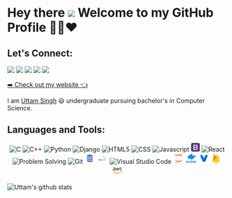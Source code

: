 # Hey there <img src="https://media.giphy.com/media/hvRJCLFzcasrR4ia7z/giphy.gif" width="30px"> Welcome to my GitHub Profile 👨‍💻❤️

## Let's Connect:
<a href="https://twitter.com/singhk_uttam"><img src="https://img.shields.io/badge/twitter-%231DA1F2.svg?&style=for-the-badge&logo=twitter&logoColor=white" height=25></a>
<a href="https://www.linkedin.com/in/uttam-singh/"><img src="https://img.shields.io/badge/linkedin-%230077B5.svg?&style=for-the-badge&logo=linkedin&logoColor=white" height=25></a> 
<a href="https://medium.com/@uttamkhanduja"><img src="https://img.shields.io/badge/medium-%2312100E.svg?&style=for-the-badge&logo=medium&logoColor=white" height=25></a> 
<a href=""><img src="https://img.shields.io/badge/instagram-%23E4405F.svg?&style=for-the-badge&logo=instagram&logoColor=white" height=25></a>
<a href="https://www.facebook.com/uttam.khanduja"><img src="https://img.shields.io/badge/facebook-%231DA1F2.svg?&style=for-the-badge&logo=facebook&logoColor=white" height=25></a> 
<p><a href="https://uttam-singhh.github.io/Portfolio/">➡️ Check out my website 👈</a></p>

I am <a href="https://uttam-singhh.github.io/Portfolio/">Uttam Singh</a> 😃 undergraduate pursuing bachelor's in Computer Science.


## Languages and Tools:

<p align="center">
  <img title="C" height="25" src="https://github.com/zumrudu-anka/zumrudu-anka/blob/master/images/c.svg">
  <img title="C++" height="25" src="https://github.com/zumrudu-anka/zumrudu-anka/blob/master/images/cpp.svg">
  <img title="Python" height="25" src="https://github.com/zumrudu-anka/zumrudu-anka/blob/master/images/python-original.svg">
  <img title="Django" height="25" src="https://github.com/zumrudu-anka/zumrudu-anka/blob/master/images/django.png">
  <img title="HTML5" height="25" src="https://github.com/zumrudu-anka/zumrudu-anka/blob/master/images/html5.svg">
  <img title="CSS" height="25" src="https://github.com/zumrudu-anka/zumrudu-anka/blob/master/images/css.svg">
  <img title="Javascript" height="20" src="https://github.com/zumrudu-anka/zumrudu-anka/blob/master/images/javascript.svg">
  <img height="20" src="https://raw.githubusercontent.com/github/explore/80688e429a7d4ef2fca1e82350fe8e3517d3494d/topics/bootstrap/bootstrap.png">
  <img title="React" height="25" src="https://github.com/zumrudu-anka/zumrudu-anka/blob/master/images/react-original.svg">
  <img title="Problem Solving" height="25" src="https://github.com/zumrudu-anka/zumrudu-anka/blob/master/images/problemSolving.png">
  <img title="Git" height="25" src="https://github.com/zumrudu-anka/zumrudu-anka/blob/master/images/git-original.svg">
  <img height="25" src="https://raw.githubusercontent.com/github/explore/80688e429a7d4ef2fca1e82350fe8e3517d3494d/topics/sql/sql.png">
  <img height="25" src="https://raw.githubusercontent.com/github/explore/80688e429a7d4ef2fca1e82350fe8e3517d3494d/topics/mysql/mysql.png">
  <img title="Visual Studio Code" height="25" src="https://github.com/zumrudu-anka/zumrudu-anka/blob/master/images/vscode.png">
  <img height="25" src="https://raw.githubusercontent.com/github/explore/80688e429a7d4ef2fca1e82350fe8e3517d3494d/topics/jupyter-notebook/jupyter-notebook.png">
  <img height="25" src="https://raw.githubusercontent.com/github/explore/80688e429a7d4ef2fca1e82350fe8e3517d3494d/topics/docker/docker.png">
  <img height="25" src="https://raw.githubusercontent.com/github/explore/80688e429a7d4ef2fca1e82350fe8e3517d3494d/topics/vagrant/vagrant.png">
  <img height="25" src="https://raw.githubusercontent.com/github/explore/80688e429a7d4ef2fca1e82350fe8e3517d3494d/topics/firebase/firebase.png">
  <img height="25" src="https://raw.githubusercontent.com/github/explore/80688e429a7d4ef2fca1e82350fe8e3517d3494d/topics/aws/aws.png">
  
  


![Uttam's github stats](https://github-readme-stats.vercel.app/api?username=Uttam-Singhh)
                                                                                                                        
                                                                                                                         
                                                                                                                           
